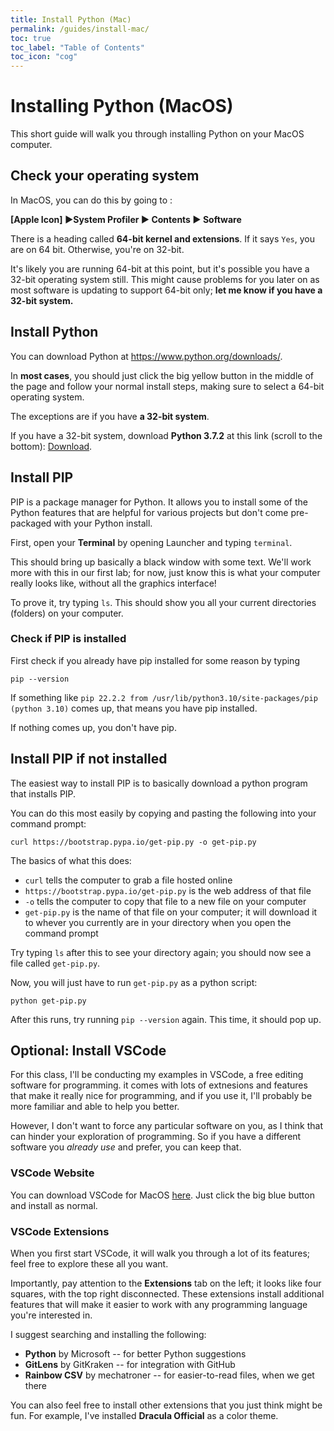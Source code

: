 ```yaml
---
title: Install Python (Mac)
permalink: /guides/install-mac/
toc: true
toc_label: "Table of Contents"
toc_icon: "cog"
---
```


# Installing Python (MacOS)

This short guide will walk you through installing Python on your MacOS computer.

## Check your operating system

In MacOS, you can do this by going to :

**[Apple Icon] ▶System Profiler ▶ Contents ▶ Software**

There is a heading called **64-bit kernel and extensions**. If it says `Yes`, you are on 64 bit. Otherwise, you're on 32-bit.

It's likely you are running 64-bit at this point, but it's possible you have a 32-bit operating system still. This might cause problems for you later on as most software is updating to support 64-bit only; **let me know if you have a 32-bit system.**

## Install Python

You can download Python at https://www.python.org/downloads/.

In **most cases**, you should just click the big yellow button in the middle of the page and follow your normal install steps, making sure to select a 64-bit operating system. 

The exceptions are if you have **a 32-bit system**.

If you have a 32-bit system, download **Python 3.7.2** at this link (scroll to the bottom): [Download](https://www.python.org/downloads/release/python-372/).

## Install PIP

PIP is a package manager for Python. It allows you to install some of the Python features that are helpful for various projects but don't come pre-packaged with your Python install. 

First, open your **Terminal** by opening Launcher and typing `terminal`.

This should bring up basically a black window with some text. We'll work more with this in our first lab; for now, just know this is what your computer really looks like, without all the graphics interface!

To prove it, try typing `ls`. This should show you all your current directories (folders) on your computer. 

### Check if PIP is installed

First check if you already have pip installed for some reason by typing

```
pip --version
```

If something like `pip 22.2.2 from /usr/lib/python3.10/site-packages/pip (python 3.10)` comes up, that means you have pip installed.

If nothing comes up, you don't have pip.

## Install PIP if not installed

The easiest way to install PIP is to basically download a python program that installs PIP. 

You can do this most easily by copying and pasting the following into your command prompt:

```
curl https://bootstrap.pypa.io/get-pip.py -o get-pip.py
```

The basics of what this does:

- `curl` tells the computer to grab a file hosted online
- `https://bootstrap.pypa.io/get-pip.py` is the web address of that file
- `-o` tells the computer to copy that file to a new file on your computer
- `get-pip.py` is the name of that file on your computer; it will download it to whever you currently are in your directory when you open the command prompt

Try typing `ls` after this to see your directory again; you should now see a file called `get-pip.py`. 

Now, you will just have to run `get-pip.py` as a python script:

```
python get-pip.py
```

After this runs, try running `pip --version` again. This time, it should pop up. 

## Optional: Install VSCode

For this class, I'll be conducting my examples in VSCode, a free editing software for programming. it comes with lots of extnesions and features that make it really nice for programming, and if you use it, I'll probably be more familiar and able to help you better.

However, I don't want to force any particular software on you, as I think that can hinder your exploration of programming. So if you have a different software you _already use_ and prefer, you can keep that. 

### VSCode Website

You can download VSCode for MacOS [here](https://code.visualstudio.com/download). Just click the big blue button and install as normal.

### VSCode Extensions

When you first start VSCode, it will walk you through a lot of its features; feel free to explore these all you want. 

Importantly, pay attention to the **Extensions** tab on the left; it looks like four squares, with the top right disconnected. These extensions install additional features that will make it easier to work with any programming language you're interested in. 

I suggest searching and installing the following:

- **Python** by Microsoft -- for better Python suggestions
- **GitLens** by GitKraken -- for integration with GitHub 
- **Rainbow CSV** by mechatroner -- for easier-to-read files, when we get there

You can also feel free to install other extensions that you just think might be fun. For example, I've installed **Dracula Official** as a color theme.

